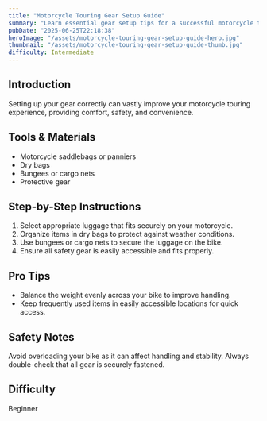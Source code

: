 ```yaml
---
title: "Motorcycle Touring Gear Setup Guide"
summary: "Learn essential gear setup tips for a successful motorcycle tour."
pubDate: "2025-06-25T22:18:38"
heroImage: "/assets/motorcycle-touring-gear-setup-guide-hero.jpg"
thumbnail: "/assets/motorcycle-touring-gear-setup-guide-thumb.jpg"
difficulty: Intermediate
---
```


<h2>Introduction</h2>
<p>Setting up your gear correctly can vastly improve your motorcycle touring experience, providing comfort, safety, and convenience.</p>
<h2>Tools & Materials</h2>
<ul>
  <li>Motorcycle saddlebags or panniers</li>
  <li>Dry bags</li>
  <li>Bungees or cargo nets</li>
  <li>Protective gear</li>
</ul>
<h2>Step-by-Step Instructions</h2>
<ol>
  <li>Select appropriate luggage that fits securely on your motorcycle.</li>
  <li>Organize items in dry bags to protect against weather conditions.</li>
  <li>Use bungees or cargo nets to secure the luggage on the bike.</li>
  <li>Ensure all safety gear is easily accessible and fits properly.</li>
</ol>
<h2>Pro Tips</h2>
<ul>
  <li>Balance the weight evenly across your bike to improve handling.</li>
  <li>Keep frequently used items in easily accessible locations for quick access.</li>
</ul>
<h2>Safety Notes</h2>
<p>Avoid overloading your bike as it can affect handling and stability. Always double-check that all gear is securely fastened.</p>
<h2>Difficulty</h2>
<p>Beginner</p>